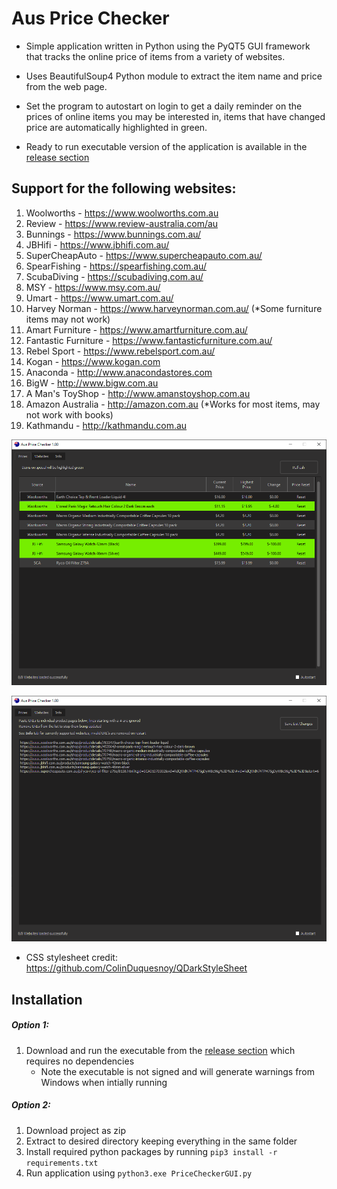 # Aus Price Checker

- Simple application written in Python using the PyQT5 GUI framework that tracks the online price of items from a variety of websites.

- Uses BeautifulSoup4 Python module to extract the item name and price from the web page.

- Set the program to autostart on login to get a daily reminder on the prices of online items you may be interested in, items that have changed price are automatically highlighted in green.

- Ready to run executable version of the application is available in the [release section](https://github.com/tobblez/AusPriceChecker/releases)

## Support for the following websites:
1. Woolworths - https://www.woolworths.com.au
2. Review - https://www.review-australia.com/au
3. Bunnings - https://www.bunnings.com.au/
4. JBHifi - https://www.jbhifi.com.au/
5. SuperCheapAuto - https://www.supercheapauto.com.au/
6. SpearFishing - https://spearfishing.com.au/
7. ScubaDiving - https://scubadiving.com.au/
8. MSY - https://www.msy.com.au/
9. Umart - https://www.umart.com.au/
10. Harvey Norman - https://www.harveynorman.com.au/ (*Some furniture items may not work)
11. Amart Furniture - https://www.amartfurniture.com.au/
11. Fantastic Furniture - https://www.fantasticfurniture.com.au/
12. Rebel Sport - https://www.rebelsport.com.au/
13. Kogan - https://www.kogan.com
14. Anaconda - http://www.anacondastores.com
15. BigW - http://www.bigw.com.au
16. A Man's ToyShop - http://www.amanstoyshop.com.au
17. Amazon Australia - http://amazon.com.au (*Works for most items, may not work with books)
18. Kathmandu - http://kathmandu.com.au

![Alt text](screenshots/Screenshot1.png?raw=true "Main Display")

![Alt text](screenshots/Screenshot2.png?raw=true "Adding items")

- CSS stylesheet credit: https://github.com/ColinDuquesnoy/QDarkStyleSheet

## Installation

##### Option 1:
1. Download and run the executable from the [release section](https://github.com/tobblez/AusPriceChecker/releases) which requires no dependencies
	* Note the executable is not signed and will generate warnings from Windows when intially running

##### Option 2:
1. Download project as zip
2. Extract to desired directory keeping everything in the same folder
3. Install required python packages by running `pip3 install -r requirements.txt`
4. Run application using `python3.exe PriceCheckerGUI.py`
